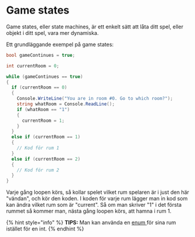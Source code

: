 # Game states

Game states, eller state machines, är ett enkelt sätt att låta ditt spel, eller objekt i ditt spel, vara mer dynamiska.

Ett grundläggande exempel på game states:

```csharp
bool gameContinues = true;

int currentRoom = 0;

while (gameContinues == true)
{
  if (currentRoom == 0)
  {
    Console.WriteLine("You are in room #0. Go to which room?");
    string whatRoom = Console.ReadLine();
    if (whatRoom == "1")
    {
      currentRoom = 1;
    }
  }
  else if (currentRoom == 1)
  {
    // Kod för rum 1
  }
  else if (currentRoom == 2)
  {
    // Kod för rum 2
  }
}
```

Varje gång loopen körs, så kollar spelet vilket rum spelaren är i just den här "vändan", och kör den koden. I koden för varje rum lägger man in kod som kan ändra vilket rum som är "current". Så om man skriver "1" i det första rummet så kommer man, nästa gång loopen körs, att hamna i rum 1.

{% hint style="info" %}
**TIPS:** Man kan använda en [enum ](../grundlaggande/datatyper/enum.md)för sina rum istället för en int.
{% endhint %}

